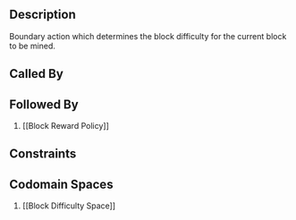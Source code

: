 ## Description

Boundary action which determines the block difficulty for the current block to be mined.
## Called By

## Followed By
1. [[Block Reward Policy]]

## Constraints

## Codomain Spaces
1. [[Block Difficulty Space]]

